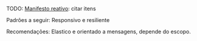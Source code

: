 TODO: [Manifesto reativo][ManifestoReativo]: citar itens

Padrões a seguir: Responsivo e resiliente

Recomendações: Elastico e orientado a mensagens, depende do escopo.

[ManifestoReativo]: https://www.reactivemanifesto.org/pt-BR